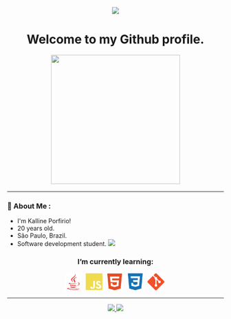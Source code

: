 
<div id="header" align="center">
  <img src="https://media.giphy.com/media/BOOyywoZerTGp90YPN/giphy.gif" width="100"/>
  <h1>Welcome to my Github profile.</h1>
</div> 



<div align="center">
  <img src="https://media.giphy.com/media/aT8qmIcoyPQ1EeB9DK/giphy.gif" width="300" height="300"/>
</div>


---

### 🔮 About Me :

 - I'm Kalline Porfirio!
 - 20 years old.
 - São Paulo, Brazil.
 - Software development student. <img src="https://media.giphy.com/media/WUlplcMpOCEmTGBtBW/giphy.gif" width="30">
 
<h3 align="center">I’m currently learning:</h3>
<div align="center">
  <img src="https://github.com/devicons/devicon/blob/master/icons/java/java-plain.svg" alt="Java" width="40" height="40"/>&nbsp;
  <img src="https://github.com/devicons/devicon/blob/master/icons/javascript/javascript-plain.svg" alt="JavaScript" width="40" height="40"/>&nbsp;
  <img src="https://github.com/devicons/devicon/blob/master/icons/html5/html5-plain.svg" alt="HTML5" width="40" height="40"/>&nbsp;
  <img src="https://github.com/devicons/devicon/blob/master/icons/css3/css3-plain.svg" alt="CSS3" width="40" height="40"/>&nbsp;
  <img src="https://github.com/devicons/devicon/blob/master/icons/git/git-plain.svg" alt="Git" width="40" height="40"/>&nbsp;


---
  
<div align="center">
<a href="https://github.com/KallinePorfirio">
<img height="180em" src="https://github-readme-stats.vercel.app/api?username=KallinePorfirio&show_icons=true&theme=midnight-purple&include_all_commits=true&count_private=true"/>
<img height="180em" src="https://github-readme-stats.vercel.app/api/top-langs/?username=KallinePorfirio&layout=compact&langs_count=7&theme=midnight-purple"/>
</div>
